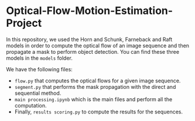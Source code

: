 # Optical-Flow-Motion-Estimation-Project

In this repository, we used the Horn and Schunk, Farneback and Raft models in order to compute the optical flow of an image sequence and then propagate a mask to perform object detection.
You can find these three models in the `models` folder.

We have the following files:
- `flow.py` that computes the optical flows for a given image sequence.
- `segment.py` that performs the mask propagation with the direct and sequential method.
- `main processing.ipynb` which is the main files and perform all the computation.
- Finally, `results scoring.py` to compute the results for the sequences.
